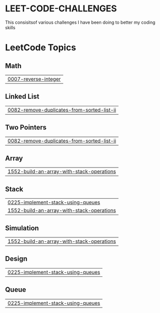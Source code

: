 # LEET-CODE-CHALLENGES
This consisitsof various challenges I have been doing to better my coding skills

<!---LeetCode Topics Start-->
# LeetCode Topics
## Math
|  |
| ------- |
| [0007-reverse-integer](https://github.com/MauriceN-creator/LEET-CODE-CHALLENGES/tree/master/0007-reverse-integer) |
## Linked List
|  |
| ------- |
| [0082-remove-duplicates-from-sorted-list-ii](https://github.com/MauriceN-creator/LEET-CODE-CHALLENGES/tree/master/0082-remove-duplicates-from-sorted-list-ii) |
## Two Pointers
|  |
| ------- |
| [0082-remove-duplicates-from-sorted-list-ii](https://github.com/MauriceN-creator/LEET-CODE-CHALLENGES/tree/master/0082-remove-duplicates-from-sorted-list-ii) |
## Array
|  |
| ------- |
| [1552-build-an-array-with-stack-operations](https://github.com/MauriceN-creator/LEET-CODE-CHALLENGES/tree/master/1552-build-an-array-with-stack-operations) |
## Stack
|  |
| ------- |
| [0225-implement-stack-using-queues](https://github.com/MauriceN-creator/LEET-CODE-CHALLENGES/tree/master/0225-implement-stack-using-queues) |
| [1552-build-an-array-with-stack-operations](https://github.com/MauriceN-creator/LEET-CODE-CHALLENGES/tree/master/1552-build-an-array-with-stack-operations) |
## Simulation
|  |
| ------- |
| [1552-build-an-array-with-stack-operations](https://github.com/MauriceN-creator/LEET-CODE-CHALLENGES/tree/master/1552-build-an-array-with-stack-operations) |
## Design
|  |
| ------- |
| [0225-implement-stack-using-queues](https://github.com/MauriceN-creator/LEET-CODE-CHALLENGES/tree/master/0225-implement-stack-using-queues) |
## Queue
|  |
| ------- |
| [0225-implement-stack-using-queues](https://github.com/MauriceN-creator/LEET-CODE-CHALLENGES/tree/master/0225-implement-stack-using-queues) |
<!---LeetCode Topics End-->